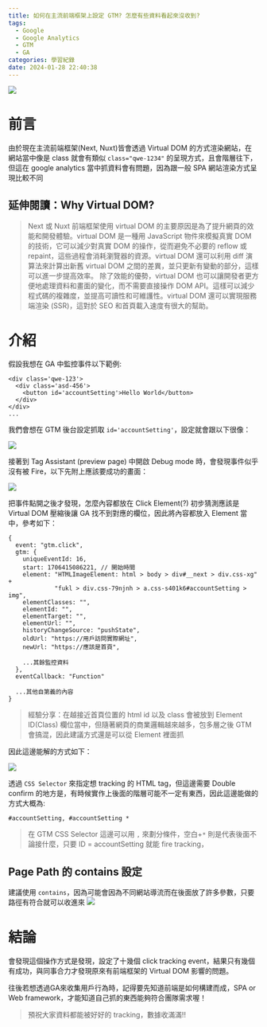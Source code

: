 ```yaml
---
title: 如何在主流前端框架上設定 GTM? 怎麼有些資料看起來沒收到?
tags:
  - Google
  - Google Analytics
  - GTM
  - GA
categories: 學習紀錄
date: 2024-01-28 22:40:38
---
```



![](https://nijialin.com/images/2024/ga/0.jpeg)

# 前言

由於現在主流前端框架(Next, Nuxt)皆會透過 Virtual DOM 的方式渲染網站，在網站當中像是 class 就會有類似 `class="qwe-1234"` 的呈現方式，且會階層往下，但這在 google analytics 當中抓資料會有問題，因為跟一般 SPA 網站渲染方式呈現比較不同

<!-- more -->

## 延伸閱讀：Why Virtual DOM?

> Next 或 Nuxt 前端框架使用 virtual DOM 的主要原因是為了提升網頁的效能和開發體驗。virtual DOM 是一種用 JavaScript 物件來模擬真實 DOM 的技術，它可以減少對真實 DOM 的操作，從而避免不必要的 reflow 或 repaint，這些過程會消耗瀏覽器的資源。virtual DOM 還可以利用 diff 演算法來計算出新舊 virtual DOM 之間的差異，並只更新有變動的部分，這樣可以進一步提高效率。
> 除了效能的優勢，virtual DOM 也可以讓開發者更方便地處理資料和畫面的變化，而不需要直接操作 DOM API。這樣可以減少程式碼的複雜度，並提高可讀性和可維護性。virtual DOM 還可以實現服務端渲染 (SSR)，這對於 SEO 和首頁載入速度有很大的幫助。

# 介紹

假設我想在 GA 中監控事件以下範例:

```
<div class='qwe-123'>
  <div class='asd-456'>
    <button id='accountSetting'>Hello World</button>
  </div>
</div>
...
```

我們會想在 GTM 後台設定抓取 `id='accountSetting'`，設定就會跟以下很像：

![](https://nijialin.com/images/2024/ga/1.png)

接著到 Tag Assistant (preview page) 中開啟 Debug mode 時，會發現事件似乎沒有被 Fire，以下先附上應該要成功的畫面：

![](https://nijialin.com/images/2024/ga/4.png)

把事件點開之後才發現，怎麼內容都放在 Click Element(?) 初步猜測應該是 Virtual DOM 壓縮後讓 GA 找不到對應的欄位，因此將內容都放入 Element 當中，參考如下：

```
{
  event: "gtm.click",
  gtm: {
    uniqueEventId: 16,
    start: 1706415086221, // 開始時間
    element: "HTMLImageElement: html > body > div#__next > div.css-xg" +
             "fukl > div.css-79njnh > a.css-s401k6#accountSetting > img",
    elementClasses: "",
    elementId: "",
    elementTarget: "",
    elementUrl: "",
    historyChangeSource: "pushState",
    oldUrl: "https://用戶訪問實際網址",
    newUrl: "https://應該是首頁",

    ...其餘監控資料
  },
  eventCallback: "Function"

  ...其他自第義的內容
}
```

> 經驗分享：在越接近首頁位置的 html id 以及 class 會被放到 Element ID(Class) 欄位當中，但隨著網頁的商業邏輯越來越多，包多層之後 GTM 會搞混，因此建議方式還是可以從 Element 裡面抓

因此這邊能解的方式如下：

![](https://nijialin.com/images/2024/ga/2.png)

透過 `CSS Selector` 來指定想 tracking 的 HTML tag，但這邊需要 Double confirm 的地方是，有時候實作上後面的階層可能不一定有東西，因此這邊能做的方式大概為:

```
#accountSetting, #accountSetting *
```

> 在 GTM CSS Selector 這邊可以用 `,` 來劃分條件，空白+`*` 則是代表後面不論接什麼，只要 ID = accountSetting 就能 fire tracking，

## Page Path 的 contains 設定

建議使用 `contains`，因為可能會因為不同網站導流而在後面放了許多參數，只要路徑有符合就可以收進來
![](https://nijialin.com/images/2024/ga/3.png)

# 結論

會發現這個操作方式是發現，設定了十幾個 click tracking event，結果只有幾個有成功，與同事合力才發現原來有前端框架的 Virtual DOM 影響的問題。

往後若想透過GA來收集用戶行為時，記得要先知道前端是如何構建而成，SPA or Web framework，才能知道自己抓的東西能夠符合團隊需求喔！

> 預祝大家資料都能被好好的 tracking，數據收滿滿!!

